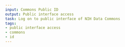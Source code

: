 ```yaml
---
input: Commons Public ID
output: Public interface access
task: Log on to public interface of NIH Data Commons
tags:
- public interface access
- commons
- id
---
```


